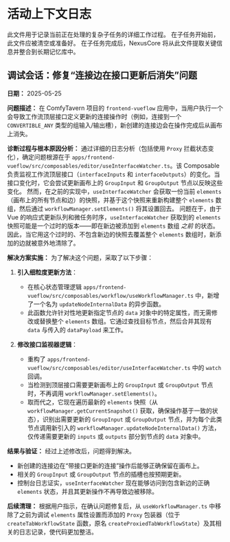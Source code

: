 # 活动上下文日志

此文件用于记录当前正在处理的复杂子任务的详细工作过程。
在子任务开始前，此文件应被清空或准备好。
在子任务完成后，NexusCore 将从此文件提取关键信息并整合到长期记忆库中。


## 调试会话：修复“连接边在接口更新后消失”问题

**日期：** 2025-05-25

**问题描述：**
在 ComfyTavern 项目的 `frontend-vueflow` 应用中，当用户执行一个会导致工作流顶层接口定义更新的连接操作时（例如，连接到一个 `CONVERTIBLE_ANY` 类型的组输入/输出槽），新创建的连接边会在操作完成后从画布上消失。

**诊断过程与根本原因分析：**
通过详细的日志分析（包括使用 `Proxy` 拦截状态变化），确定问题根源在于 `apps/frontend-vueflow/src/composables/editor/useInterfaceWatcher.ts`。该 Composable 负责监视工作流顶层接口（`interfaceInputs` 和 `interfaceOutputs`）的变化。当接口变化时，它会尝试更新画布上的 `GroupInput` 和 `GroupOutput` 节点以反映这些变化。
然而，在之前的实现中，`useInterfaceWatcher` 会获取一份当前 `elements`（画布上的所有节点和边）的快照，并基于这个快照来重新构建整个 `elements` 数组，然后通过 `workflowManager.setElements()` 将其设置回去。
问题在于，由于 Vue 的响应式更新队列和微任务时序，`useInterfaceWatcher` 获取到的 `elements` 快照可能是一个过时的版本——即在新边被添加到 `elements` 数组 *之前* 的状态。因此，当它用这个过时的、不包含新边的快照去覆盖整个 `elements` 数组时，新添加的边就被意外地清除了。

**解决方案实施：**
为了解决这个问题，采取了以下步骤：
1.  **引入细粒度更新方法**：
    *   在核心状态管理逻辑 `apps/frontend-vueflow/src/composables/workflow/useWorkflowManager.ts` 中，新增了一个名为 `updateNodeInternalData` 的异步函数。
    *   此函数允许针对性地更新指定节点的 `data` 对象中的特定属性，而无需修改或替换整个 `elements` 数组。它通过查找目标节点，然后合并其现有 `data` 与传入的 `dataPayload` 来工作。

2.  **修改接口监视器逻辑**：
    *   重构了 `apps/frontend-vueflow/src/composables/editor/useInterfaceWatcher.ts` 中的 `watch` 回调。
    *   当检测到顶层接口需要更新画布上的 `GroupInput` 或 `GroupOutput` 节点时，不再调用 `workflowManager.setElements()`。
    *   取而代之，它现在遍历最新的 `elements` 快照（从 `workflowManager.getCurrentSnapshot()` 获取，确保操作基于一致的状态），识别出需要更新的 `GroupInput` 或 `GroupOutput` 节点，并为每个此类节点调用新引入的 `workflowManager.updateNodeInternalData()` 方法，仅传递需要更新的 `inputs` 或 `outputs` 部分到节点的 `data` 对象中。

**结果与验证：**
经过上述修改后，问题得到解决。
*   新创建的连接边在“带接口更新的连接”操作后能够正确保留在画布上。
*   相关的 `GroupInput` 或 `GroupOutput` 节点的插槽也按预期更新。
*   控制台日志证实，`useInterfaceWatcher` 现在能够访问到包含新边的正确 `elements` 状态，并且其更新操作不再导致边被移除。

**后续清理：**
根据用户指示，在确认问题修复后，从 `useWorkflowManager.ts` 中移除了之前为调试 `elements` 属性设置而添加的 `Proxy` 包装器（位于 `createTabWorkflowState` 函数，原名 `createProxiedTabWorkflowState`）及其相关的日志记录，使代码更加整洁。
